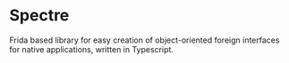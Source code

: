 Spectre
===
Frida based library for easy creation of object-oriented foreign interfaces for native applications, written in Typescript.
